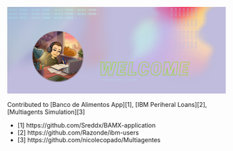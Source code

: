 <!-- ### Hi there 👋 -->

<p align="center">
    <img src="img/banner.png" alt="my-banner">
</p>

<p>Contributed to [Banco de Alimentos App][1], [IBM Periheral Loans][2], [Multiagents Simulation][3]</p>
<ul>
    <li>[1] https://github.com/Sreddx/BAMX-application</li>
    <li>[2] https://github.com/Razonde/ibm-users</li>
    <li>[3] https://github.com/nicolecopado/Multiagentes</li>
</ul>

<!--
**nicolecopado/nicolecopado** is a ✨ _special_ ✨ repository because its `README.md` (this file) appears on your GitHub profile.

Here are some ideas to get you started:

- 🔭 I’m currently working on ...
- 🌱 I’m currently learning ...
- 👯 I’m looking to collaborate on ...
- 🤔 I’m looking for help with ...
- 💬 Ask me about ...
- 📫 How to reach me: ...
- 😄 Pronouns: ...
- ⚡ Fun fact: ...
-->

